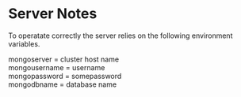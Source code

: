 # Server Notes
To operatate correctly the server relies on the following environment variables.



mongoserver = cluster host name  
mongousername = username  
mongopassword = somepassword   
mongodbname = database name  
